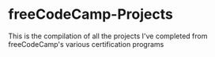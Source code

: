 # freeCodeCamp-Projects
This is the compilation of all the projects I've completed from freeCodeCamp's various certification programs
